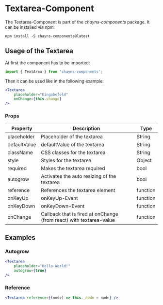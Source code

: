 # Textarea-Component #
The Textarea-Component is part of the *chayns-components* package. It can be installed via npm:

    npm install -S chayns-components@latest


## Usage of the Textarea ##
At first the component has to be imported:

```jsx
import { TextArea } from 'chayns-components';
```

Then it can be used like in the following example:
```jsx
<Textarea
    placeholder="Eingabefeld"
    onChange={this.change}
/>
```

### Props ###

| Property   | Description                                                                            | Type     |
|------------|----------------------------------------------------------------------------------------|----------|
| placeholder  | Placeholder of the textarea                                                          | String   |
| defaultValue | defaultValue of the textarea                                                         | String   |
| className    | CSS classes for the textarea                                                         | String   |
| style        | Styles for the textarea                                                              | Object   |
| required     | Makes the textarea required                                                          | bool     |
| autogrow     | Activates the auto resizing of the textarea                                          | bool     |
| reference    | References the textarea element                                                      | function |
| onKeyUp      | onKeyUp-Event                                                                        | function |
| onKeyDown    | onKeyDown-Event                                                                      | function |
| onChange     | Callback that is fired at onChange (from react) with textarea-value                  | function |


## Examples ##

### Autogrow ###
```jsx
<Textarea
    placeholder="Hello World!"
    autogrow={true}
/>
```

### Reference ###
```jsx
<Textarea reference={(node) => this._node = node} />
```